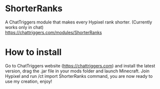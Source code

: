 # ShorterRanks
A ChatTriggers module that makes every Hypixel rank shorter. (Currently works only in chat)                                               
https://chattriggers.com/modules/ShorterRanks

# How to install
Go to ChatTriggers website (https://chattriggers.com) and install the latest version, drag the .jar file in your mods folder and launch Minecraft. Join Hypixel and run /ct import ShorterRanks command, you are now ready to use my creation, enjoy!

